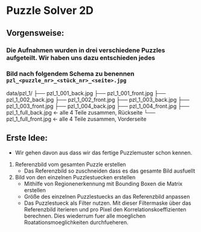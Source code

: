 # Puzzle Solver 2D

## Vorgensweise:
### Die Aufnahmen wurden in drei verschiedene Puzzles aufgeteilt. Wir haben uns dazu entschieden jedes
### Bild nach folgendem Schema zu benennen `pzl_<puzzle_nr>_<stück_nr>_<seite>.jpg`


data/pzl_1/
├── pzl_1_001_back.jpg
├── pzl_1_001_front.jpg
├── pzl_1_002_back.jpg
├── pzl_1_002_front.jpg
├── pzl_1_003_back.jpg
├── pzl_1_003_front.jpg
├── pzl_1_004_back.jpg
├── pzl_1_004_front.jpg
├── pzl_1_full_back.jpg      ← alle 4 Teile zusammen, Rückseite
└── pzl_1_full_front.jpg      ← alle 4 Teile zusammen, Vorderseite



## Erste Idee:
- Wir gehen davon aus dass wir das fertige Puzzlemuster schon kennen.

1. Referenzbild vom gesamten Puzzle erstellen
    - Das Referenzbild so zuschneiden dass es das gesamte Bild ausfuellt
2. Bild von den einzelnen Puzzlestuecken erstellen
    - Mithilfe von Regionenerkennung mit Bounding Boxen die Matrix erstellen
    - Größe des einzelnen Puzzlestuecks an das Referenzbild anpassen
    - Das Puzzlestueck als Filter nutzen. Mit dieser Filtermaske über das Referenzbild iterieren und 
    pro Pixel den Korrelationskoeffizienten berechnen.
    Dies wiederrum fuer alle moeglichen Roatationsmoeglichkeiten durchfueheren.
    

